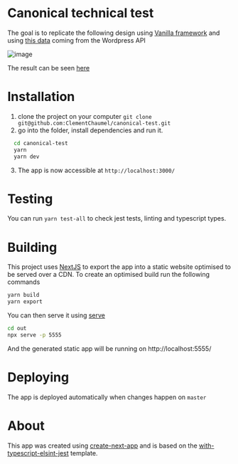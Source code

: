 # Canonical technical test

The goal is to replicate the following design using [Vanilla framework](https://docs.vanillaframework.io) and using [this data](https://people.canonical.com/~anthonydillon/wp-json/wp/v2/posts.json) coming from the Wordpress API

 ![image](https://assets.ubuntu.com/v1/c0a2b5b5-candidate-test-blog-row-design.png)
 
 The result can be seen [here](https://clementchaumel.github.io/canonical-test/) 


# Installation

1. clone the project on your computer `git clone git@github.com:ClementChaumel/canonical-test.git`
2. go into the folder, install dependencies and run it.
  ```sh 
    cd canonical-test
    yarn
    yarn dev
  ```

3. The app is now accessible at `http://localhost:3000/`

# Testing
You can run `yarn test-all` to check jest tests, linting and typescript types.


# Building
This project uses [NextJS](https://nextjs.org/) to export the app into a static website optimised to be served over a CDN.
To create an optimised build run the following commands

```bash
yarn build
yarn export
```

You can then serve it using [serve](https://www.npmjs.com/package/serve)

```bash
cd out
npx serve -p 5555
```

And the generated static app will be running on http://localhost:5555/


# Deploying
The app is deployed automatically when changes happen on `master`

# About
This app was created using [create-next-app](https://github.com/vercel/next.js/tree/canary/packages/create-next-app) and is based on the [with-typescript-elsint-jest](https://github.com/vercel/next.js/tree/canary/examples/with-typescript-eslint-jest) template.
